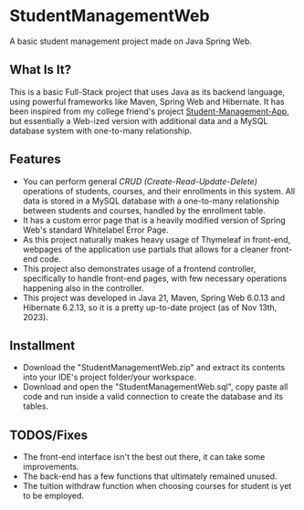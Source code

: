 # StudentManagementWeb
A basic student management project made on Java Spring Web.

## What Is It?

This is a basic Full-Stack project that uses Java as its backend language, using powerful frameworks like Maven, Spring Web and Hibernate. It has been inspired from my college friend's project [Student-Management-App](https://github.com/mgorenli9/Student-Managament-App), but essentially a Web-ized version with additional data and a MySQL database system with one-to-many relationship.

## Features

- You can perform general _CRUD (Create-Read-Update-Delete)_ operations of students, courses, and their enrollments in this system. All data is stored in a MySQL database with a one-to-many relationship between students and courses, handled by the enrollment table.
- It has a custom error page that is a heavily modified version of Spring Web's standard Whitelabel Error Page.
- As this project naturally makes heavy usage of Thymeleaf in front-end, webpages of the application use partials that allows for a cleaner front-end code.
- This project also demonstrates usage of a frontend controller, specifically to handle front-end pages, with few necessary operations happening also in the controller.
- This project was developed in Java 21, Maven, Spring Web 6.0.13 and Hibernate 6.2.13, so it is a pretty up-to-date project (as of Nov 13th, 2023).

## Installment

- Download the "StudentManagementWeb.zip" and extract its contents into your IDE's project folder/your workspace.
- Download and open the "StudentManagementWeb.sql", copy paste all code and run inside a valid connection to create the database and its tables.

## TODOS/Fixes

- The front-end interface isn't the best out there, it can take some improvements.
- The back-end has a few functions that ultimately remained unused.
- The tuition withdraw function when choosing courses for student is yet to be employed.
